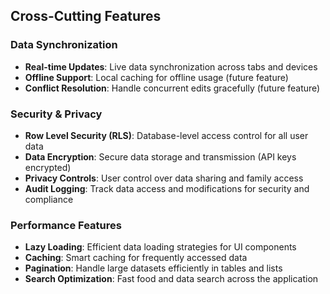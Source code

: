 ## Cross-Cutting Features
### Data Synchronization
- **Real-time Updates**: Live data synchronization across tabs and devices
- **Offline Support**: Local caching for offline usage (future feature)
- **Conflict Resolution**: Handle concurrent edits gracefully (future feature)

### Security & Privacy
- **Row Level Security (RLS)**: Database-level access control for all user data
- **Data Encryption**: Secure data storage and transmission (API keys encrypted)
- **Privacy Controls**: User control over data sharing and family access
- **Audit Logging**: Track data access and modifications for security and compliance

### Performance Features
- **Lazy Loading**: Efficient data loading strategies for UI components
- **Caching**: Smart caching for frequently accessed data
- **Pagination**: Handle large datasets efficiently in tables and lists
- **Search Optimization**: Fast food and data search across the application
